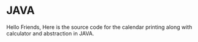 # JAVA
Hello Friends,
Here is the source code for the calendar printing along with calculator and abstraction in JAVA.
